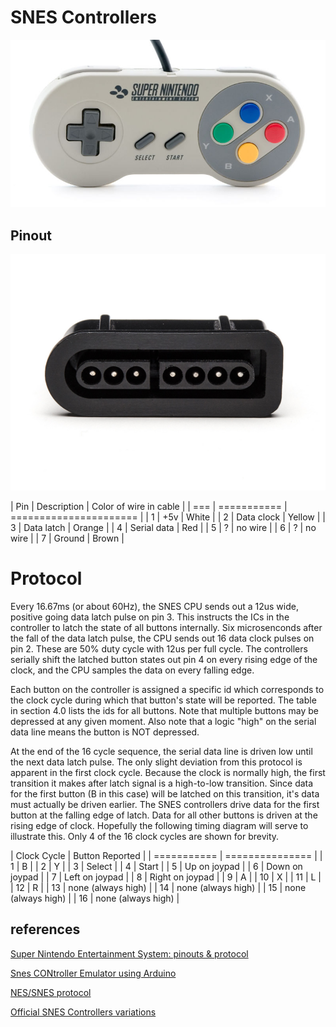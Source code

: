 # SNES Controllers

<img src="./snes-controller.jpg" />

## Pinout

<img src="./snes-controller-socket.jpg" />

| Pin | Description | Color of wire in cable  |
| === | =========== | ======================  |
| 1   | +5v         | White                   |
| 2   | Data clock  | Yellow                  |
| 3   | Data latch  | Orange                  |
| 4   | Serial data | Red                     |
| 5   | ?           | no wire                 |
| 6   | ?           | no wire                 |
| 7   | Ground      | Brown                   |

# Protocol

Every 16.67ms (or about 60Hz), the SNES CPU sends out a 12us wide, positive
going data latch pulse on pin 3. This instructs the ICs in the controller
to latch the state of all buttons internally. Six microsenconds after the
fall of the data latch pulse, the CPU sends out 16 data clock pulses on
pin 2. These are 50% duty cycle with 12us per full cycle. The controllers
serially shift the latched button states out pin 4 on every rising edge
of the clock, and the CPU samples the data on every falling edge.

Each button on the controller is assigned a specific id which corresponds
to the clock cycle during which that button's state will be reported.
The table in section 4.0 lists the ids for all buttons. Note that
multiple buttons may be depressed at any given moment. Also note
that a logic "high" on the serial data line means the button is NOT
depressed.



At the end of the 16 cycle sequence, the serial data line is driven low
until the next data latch pulse. The only slight deviation from this
protocol is apparent in the first clock cycle. Because the clock is
normally high, the first transition it makes after latch signal is
a high-to-low transition. Since data for the first button (B in this
case) will be latched on this transition, it's data must actually be
driven earlier. The SNES controllers drive data for the first button
at the falling edge of latch. Data for all other buttons is driven at
the rising edge of clock. Hopefully the following timing diagram will
serve to illustrate this. Only 4 of the 16 clock cycles are shown for
brevity.

| Clock Cycle | Button Reported    |
| =========== | ===============    |
| 1           | B                  |
| 2           | Y                  |
| 3           | Select             |
| 4           | Start              |
| 5           | Up on joypad       |
| 6           | Down on joypad     |
| 7           | Left on joypad     |
| 8           | Right on joypad    |
| 9           | A                  |
| 10          | X                  |
| 11          | L                  |
| 12          | R                  |
| 13          | none (always high) |
| 14          | none (always high) |
| 15          | none (always high) |
| 16          | none (always high) |

## references

[Super Nintendo Entertainment System: pinouts & protocol](https://gamefaqs.gamespot.com/snes/916396-super-nintendo/faqs/5395)

[Snes CONtroller Emulator using Arduino](https://github.com/jtrinklein/SConE)

[NES/SNES protocol](http://uzebox.org/files/NES-controller-Hydra-Ch6All-v1.0.pdf)

[Official SNES Controllers variations](https://boardgamegeek.com/wiki/page/thing:94408)

